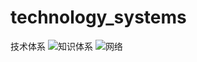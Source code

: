 # technology_systems
技术体系
![知识体系](http://www.plantuml.com/plantuml/proxy?src=https://raw.githubusercontent.com/knowledgesofme/technology_systems/master/konwledges.md)
![网络](http://www.plantuml.com/plantuml/proxy?src=https://raw.githubusercontent.com/knowledgesofme/technology_systems/master/net.md)
